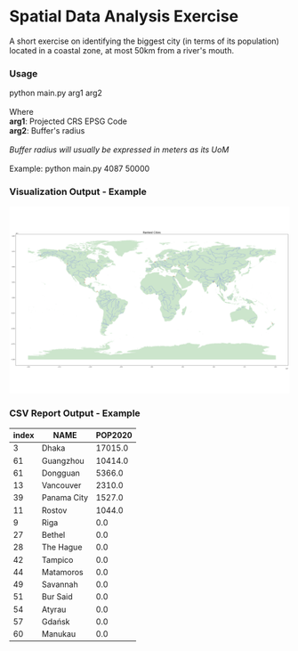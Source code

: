 # Spatial Data Analysis Exercise
A short exercise on identifying the biggest city (in terms of its population) located in a coastal zone, at most 50km from a river's mouth.
### Usage
python main.py arg1 arg2 <br><br>
Where <br>
**arg1**: Projected CRS EPSG Code <br>
**arg2**: Buffer's radius <br><br>
*Buffer radius will usually be expressed in meters as its UoM* <br><br>
Example: python main.py 4087 50000

### Visualization Output - Example
![](/visualizations/ranked_cities_4087_better_res.PNG)

### CSV Report Output - Example
|index|NAME       |POP2020                                                                                                                                                                                                                                                                                                                                                                                                                                                                                                                                                                                                                                                                                                                                                                                                                                                                                                                                                                                                                                                                                                                                                                                                                                                                                                                                                                                                                                                                                                                                                                                                                                                                                                                                                                                                                                                                                                                                                                                                                                                                                                                                                                                                                                                                                                                                                                                                                                                                                                                                                                                                                                                   |
|-----|-----------|-------
|3    |Dhaka      |17015.0
|61   |Guangzhou  |10414.0
|61   |Dongguan   |5366.0 
|13   |Vancouver  |2310.0 
|39   |Panama City|1527.0 
|11   |Rostov     |1044.0 
|9    |Riga       |0.0    
|27   |Bethel     |0.0    
|28   |The Hague  |0.0    
|42   |Tampico    |0.0    
|44   |Matamoros  |0.0    
|49   |Savannah   |0.0    
|51   |Bur Said   |0.0    
|54   |Atyrau     |0.0    
|57   |Gdańsk     |0.0    
|60   |Manukau    |0.0    